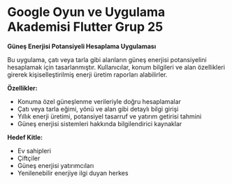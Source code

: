 # Google Oyun ve Uygulama Akademisi Flutter Grup 25

**Güneş Enerjisi Potansiyeli Hesaplama Uygulaması**

Bu uygulama, çatı veya tarla gibi alanların güneş enerjisi potansiyelini hesaplamak için tasarlanmıştır. Kullanıcılar, konum bilgileri ve alan özellikleri girerek kişiselleştirilmiş enerji üretim raporları alabilirler.

**Özellikler:**

* Konuma özel güneşlenme verileriyle doğru hesaplamalar
* Çatı veya tarla eğimi, yönü ve alan gibi detaylı bilgi girişi
* Yıllık enerji üretimi, potansiyel tasarruf ve yatırım getirisi tahmini
* Güneş enerjisi sistemleri hakkında bilgilendirici kaynaklar

**Hedef Kitle:**

* Ev sahipleri
* Çiftçiler
* Güneş enerjisi yatırımcıları
* Yenilenebilir enerjiye ilgi duyan herkes




